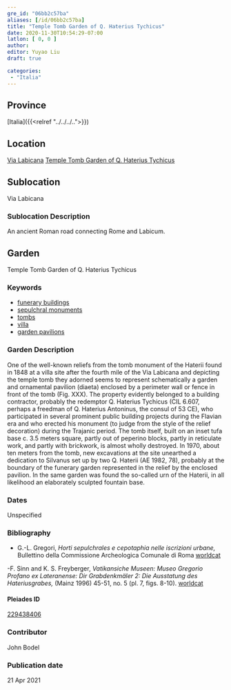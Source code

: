 ```yaml
---
gre_id: "06bb2c57ba"
aliases: [/id/06bb2c57ba]
title: "Temple Tomb Garden of Q. Haterius Tychicus"
date: 2020-11-30T10:54:29-07:00
latlon: [ 0, 0 ]
author:
editor: Yuyao Liu
draft: true

categories:
 - "Italia"
---
```


## Province
[Italia]({{<relref "../../../..">}})

## Location
[Via Labicana](https://pleiades.stoa.org/places/74935822)
[Temple Tomb Garden of Q. Haterius Tychicus](https://pleiades.stoa.org/places/229438406)

<!--### Location Description-->

<!-- LEAVE THIS BLANK FOR NOW -->

## Sublocation
Via Labicana

### Sublocation Description
An ancient Roman road connecting Rome and Labicum.


## Garden
Temple Tomb Garden of Q. Haterius Tychicus

### Keywords
- [funerary buildings](http://vocab.getty.edu/page/aat/300005866)
- [sepulchral monuments](http://vocab.getty.edu/page/aat/300005909)
- [tombs](http://vocab.getty.edu/page/aat/300005926)
- [villa](http://vocab.getty.edu/page/aat/300005517)
- [garden pavilions](http://vocab.getty.edu/page/aat/300006819)

### Garden Description

One of the well-known reliefs from the tomb monument of the Haterii found in 1848 at a villa site after the fourth mile of the Via Labicana and depicting the temple tomb they adorned seems to represent schematically a garden and ornamental pavilion (diaeta) enclosed by a perimeter wall or fence in front of the tomb (Fig. XXX). The property evidently belonged to a building contractor, probably the redemptor Q. Haterius Tychicus (CIL 6.607, perhaps a  freedman of Q. Haterius Antoninus, the consul of 53 CE), who participated in several prominent public building projects during the Flavian era and who erected his monument (to judge from the style of the relief decoration) during the Trajanic period. The tomb itself, built on an inset tufa base c. 3.5 meters square, partly out of peperino blocks, partly in reticulate work, and partly with brickwork, is almost wholly destroyed. In 1970, about ten meters from the tomb, new excavations at the site unearthed a dedication to Silvanus set up by two Q. Haterii (AE 1982, 78), probably at the boundary of the funerary garden represented in the relief by the enclosed pavilion. In the same garden was found the so-called urn of the Haterii, in all likelihood an elaborately sculpted fountain base.




### Dates
Unspecified


### Bibliography
- G.-L. Gregori, *Horti sepulchrales e cepotaphia nelle iscrizioni urbane,* Bullettino della Commissione Archeologica Comunale di Roma [worldcat](http://www.worldcat.org/oclc/886794800)

-F. Sinn and K. S. Freyberger, *Vatikansiche Museen: Museo Gregorio Profano ex Lateranense: Dir Grabdenkmäler 2: Die Ausstatung des Hateriusgrabes,* (Mainz 1996) 45-51, no. 5 (pl. 7, figs. 8-10). [worldcat](http://www.worldcat.org/oclc/312453022)




<!--#### Periodo ID-->

<!-- [PERIODO_ID](https://pleiades.stoa.org/places/PLEIADES_ID) -->

#### Pleiades ID

[229438406](https://pleiades.stoa.org/places/229438406)



### Contributor
John Bodel


### Publication date


21 Apr 2021
<!--### Related articles-->

<!-- Links to other related articles. Leave blank for now -->